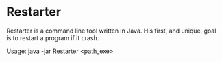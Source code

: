 Restarter
=========

Restarter is a command line tool written in Java.
His first, and unique, goal is to restart a program if it crash.


Usage: java -jar Restarter <path_exe>
